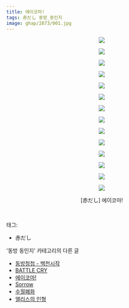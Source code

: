```yaml
---
title: 에이코마!
tags: 赤だし 동방_동인지
image: ghap/2873/001.jpg
---
```

<div class="article">
<p style="text-align: center; clear: none; float: none;"><img src="{{ site.nasurl }}/ghap/2873/001.jpg"/></p>
<p style="text-align: center; clear: none; float: none;"><img src="{{ site.nasurl }}/ghap/2873/002.jpg"/></p>
<p style="text-align: center; clear: none; float: none;"><img src="{{ site.nasurl }}/ghap/2873/003.jpg"/></p>
<p style="text-align: center; clear: none; float: none;"><img src="{{ site.nasurl }}/ghap/2873/004.jpg"/></p>
<p style="text-align: center; clear: none; float: none;"><img src="{{ site.nasurl }}/ghap/2873/005.jpg"/></p>
<p style="text-align: center; clear: none; float: none;"><img src="{{ site.nasurl }}/ghap/2873/006.jpg"/></p>
<p style="text-align: center; clear: none; float: none;"><img src="{{ site.nasurl }}/ghap/2873/007.jpg"/></p>
<p style="text-align: center; clear: none; float: none;"><img src="{{ site.nasurl }}/ghap/2873/008.jpg"/></p>
<p style="text-align: center; clear: none; float: none;"><img src="{{ site.nasurl }}/ghap/2873/009.jpg"/></p>
<p style="text-align: center; clear: none; float: none;"><img src="{{ site.nasurl }}/ghap/2873/010.jpg"/></p>
<p style="text-align: center; clear: none; float: none;"><img src="{{ site.nasurl }}/ghap/2873/011.jpg"/></p>
<p style="text-align: center; clear: none; float: none;"><img src="{{ site.nasurl }}/ghap/2873/012.jpg"/></p>
<p style="text-align: center; clear: none; float: none;"><img src="{{ site.nasurl }}/ghap/2873/013.jpg"/></p>
<p style="text-align: center; clear: none; float: none;"><img src="{{ site.nasurl }}/ghap/2873/014.jpg"/></p>
<p style="text-align: center; clear: none; float: none;">[赤だし] 에이코마!</p>
<p><br/></p>
</div><div class="tagTrail">
<p>태그: </p>
<ul>
<li>赤だし</li>
</ul>
</div><div class="another">
<p>'동방 동인지' 카테고리의 다른 글</p>
<ul>
<li><a href="/2016-12-09-ghap_2875">동방청첩 - 백천시작</a></li>
<li><a href="/2016-12-09-ghap_2874">BATTLE CRY</a></li>
<li><a href="/2016-12-09-ghap_2873">에이코마!</a></li>
<li><a href="/2016-12-09-ghap_2872">Sorrow</a></li>
<li><a href="/2016-12-09-ghap_2871">수월폐화</a></li>
<li><a href="/2016-12-09-ghap_2870">앨리스의 인형</a></li>
</ul>
</div><div class="cb_module cb_fluid">
<div class="cb_wrt cb_profile">
</div><!-- commentList close -->
</div>